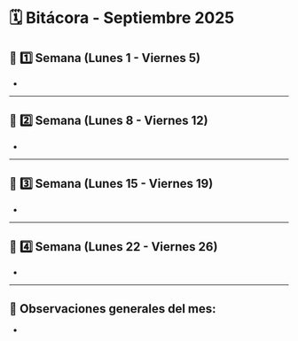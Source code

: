 # 🗓️ Bitácora - Septiembre 2025

## 📅 1️⃣ Semana (Lunes 1 - Viernes 5)


-  

---

## 📅 2️⃣ Semana (Lunes 8 - Viernes 12)


-  

---

## 📅 3️⃣ Semana (Lunes 15 - Viernes 19)


-  

---

## 📅 4️⃣ Semana (Lunes 22 - Viernes 26)

 
-  

---

🧾 **Observaciones generales del mes:**  
-  
-  
